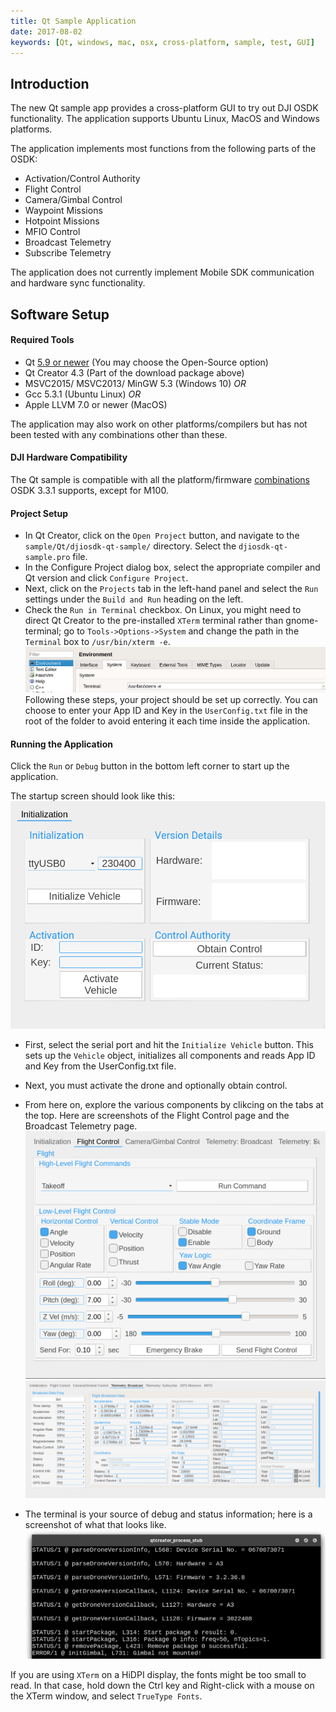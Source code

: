```yaml
---
title: Qt Sample Application
date: 2017-08-02
keywords: [Qt, windows, mac, osx, cross-platform, sample, test, GUI]
---
```


## Introduction

The new Qt sample app provides a cross-platform GUI to try out DJI OSDK functionality. The application supports Ubuntu Linux, MacOS and Windows platforms.

The application implements most functions from the following parts of the OSDK:

- Activation/Control Authority
- Flight Control
- Camera/Gimbal Control
- Waypoint Missions
- Hotpoint Missions
- MFIO Control
- Broadcast Telemetry
- Subscribe Telemetry

The application does not currently implement Mobile SDK communication and hardware sync functionality.

## Software Setup

#### Required Tools

- Qt [5.9 or newer](https://info.qt.io/download-qt-for-application-development) (You may choose the Open-Source option)
- Qt Creator 4.3 (Part of the download package above)
- MSVC2015/ MSVC2013/ MinGW 5.3 (Windows 10) *OR*
- Gcc 5.3.1 (Ubuntu Linux) *OR*
- Apple LLVM 7.0 or newer (MacOS)

The application may also work on other platforms/compilers but has not been tested with any combinations other than these.

#### DJI Hardware Compatibility

The Qt sample is compatible with all the platform/firmware [combinations](../appendix/versioning.html) OSDK 3.3.1 supports, except for M100.

#### Project Setup

- In Qt Creator, click on the `Open Project` button, and navigate to the `sample/Qt/djiosdk-qt-sample/` directory. Select the `djiosdk-qt-sample.pro` file.
- In the Configure Project dialog box, select the appropriate compiler and Qt version and click `Configure Project`.
- Next, click on the `Projects` tab in the left-hand panel and select the `Run` settings under the `Build and Run` heading on the left.
- Check the `Run in Terminal` checkbox. On Linux, you might need to direct Qt Creator to the pre-installed `XTerm` terminal rather than gnome-terminal; go to `Tools->Options->System` and change the path in the `Terminal` box to `/usr/bin/xterm -e`.
![qt-xterm-linux](../images/qt/qt-xterm.png)
Following these steps, your project should be set up correctly. You can choose to enter your App ID and Key in the `UserConfig.txt` file in the root of the folder to avoid entering it each time inside the application.

#### Running the Application

Click the `Run` or `Debug` button in the bottom left corner to start up the application.

The startup screen should look like this:
![qt-init](../images/qt/Qt-Init.png)

- First, select the serial port and hit the `Initialize Vehicle` button. This sets up the `Vehicle` object, initializes all components and reads App ID and Key from the UserConfig.txt file.
- Next, you must activate the drone and optionally obtain control.
- From here on, explore the various components by clikcing on the tabs at the top. Here are screenshots of the Flight Control page and the Broadcast Telemetry page.
![qt-flight-control](../images/qt/Qt-Flight.png)
![qt-broadcast](../images/qt/Qt-Broadcast.png)

- The terminal is your source of debug and status information; here is a screenshot of what that looks like.
 ![qt-terminal](../images/qt/Qt-terminal.png)


If you are using `XTerm` on a HiDPI display, the fonts might be too small to read. In that case, hold down the Ctrl key and Right-click with a mouse on the XTerm window, and select `TrueType Fonts`.

